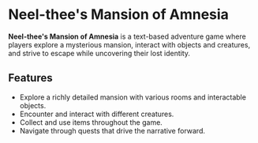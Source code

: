 # Neel-thee's Mansion of Amnesia

**Neel-thee's Mansion of Amnesia** is a text-based adventure game where players explore a mysterious mansion, interact with objects and creatures, and strive to escape while uncovering their lost identity. 

## Features

- Explore a richly detailed mansion with various rooms and interactable objects.
- Encounter and interact with different creatures.
- Collect and use items throughout the game.
- Navigate through quests that drive the narrative forward.
